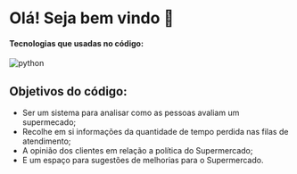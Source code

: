 # Olá! Seja bem vindo  👋



#### **Tecnologias que usadas no código:**
<img align="center" alt="python" src= "https://img.shields.io/badge/Python-14354C?style=for-the-badge&logo=python&logoColor=white">


## Objetivos do código: 
- Ser um sistema para analisar como as pessoas avaliam um supermecado;
- Recolhe em si informações da quantidade de tempo perdida nas filas de atendimento;
- A opinião dos clientes em relação a política do Supermercado;
- E um espaço para sugestões de melhorias para o Supermercado.
